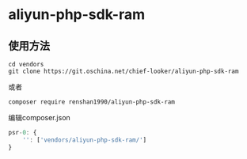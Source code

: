 # aliyun-php-sdk-ram

## 使用方法
```
cd vendors
git clone https://git.oschina.net/chief-looker/aliyun-php-sdk-ram
```
或者
```
composer require renshan1990/aliyun-php-sdk-ram
```

编辑composer.json
```javascript
psr-0: {
	'': ['vendors/aliyun-php-sdk-ram/']
}
```
